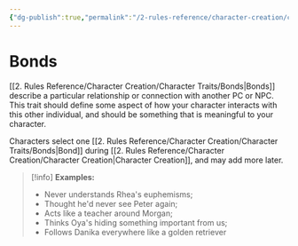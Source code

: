```yaml
---
{"dg-publish":true,"permalink":"/2-rules-reference/character-creation/character-traits/bonds/"}
---
```


# Bonds

[[2. Rules Reference/Character Creation/Character Traits/Bonds\|Bonds]] describe a particular relationship or connection with another PC or NPC. This trait should define some aspect of how your character interacts with this other individual, and should be something that is meaningful to your character. 

Characters select one [[2. Rules Reference/Character Creation/Character Traits/Bonds\|Bond]] during [[2. Rules Reference/Character Creation/Character Creation\|Character Creation]], and may add more later.

>[!info]
>**Examples:** 
>
>- Never understands Rhea's euphemisms; 
>- Thought he'd never see Peter again; 
>- Acts like a teacher around Morgan; 
>- Thinks Oya's hiding something important from us; 
>- Follows Danika everywhere like a golden retriever   

